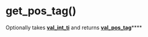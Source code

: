 # get\_pos\_tag\(\)

Optionally takes [**val\_int\_ti**](../variable-types/val_int_ti.md) and returns [**val\_pos\_tag**]()\*\*\*\*

